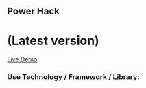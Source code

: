 ## Power Hack

# (Latest version)
[Live Demo](https://www.power-hack.com)

### Use Technology / Framework / Library:
